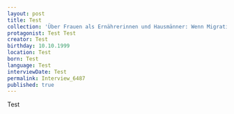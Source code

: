 ```yaml
---
layout: post
title: Test
collection: 'Über Frauen als Ernährerinnen und Hausmänner: Wenn Migration die Arbeitsteilung in der Familie prägt'
protagonist: Test Test
creator: Test
birthday: 10.10.1999
location: Test
born: Test
language: Test
interviewDate: Test
permalink: Interview_6487
published: true
---
```

Test